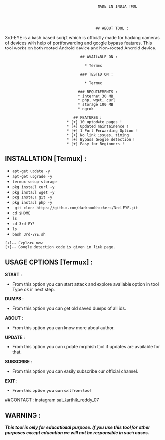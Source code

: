 


                                              MADE IN INDIA TOOL 
                                            
                                            
                                            
                                            
                                             ## ABOUT TOOL :

3rd-EYE is a bash based script which is officially made for hacking cameras of devices with help of portforwarding and google bypass features. This tool works on both rooted Android device and Non-rooted Android device.




                                      ## AVAILABLE ON :

                                        * Termux

                                      ### TESTED ON :

                                        * Termux

                                     ### REQUIREMENTS :
                                     * internet 30 MB
                                     * php, wget, curl
                                     * storage 100 MB
                                     * ngrok

                                   ## FEATURES :
                                * [+] 10 uptodate pages !
                                * [+] Updated maintainence !
                                * [+] 1 Port Forwarding Option !
                                * [+] No link issues, timing !
                                * [+] Bypass Google detection !
                                * [+] Easy for Beginners !

## INSTALLATION [Termux] :

* `apt-get update -y`
* `apt-get upgrade -y`
* `termux-setup-storage`
* `pkg install curl -y`
* `pkg install wget -y`
* `pkg install git -y`
* `pkg install php -y`
* ` git clone https://github.com/darknoobhackers/3rd-EYE.git`
* `cd $HOME`
* `ls`
* `cd 3rd-EYE`
* `ls`
* `bash 3rd-EYE.sh`
```
[+]-- Explore now....
[+]-- Google detection code is given in link page.
```
## USAGE OPTIONS [Termux] :

__START__ :
- From this option you can start attack and explore available option in tool Type ok in next step.

__DUMPS__ :
- From this option you can get old saved dumps of all ids.

__ABOUT__ :
- From this option you can know more about author.

__UPDATE__ :
- From this option you can update mrphish tool if updates are available for that.

__SUBSCRIBE__ :
- From this option you can easily subscribe our official channel.

__EXIT__ :
- From this option you can exit from tool 

##CONTACT :   instagram sai_karthik_reddy_07
## WARNING : 
***This tool is only for educational purpose. If you use this tool for other purposes except education we will not be responsible in such cases.***
